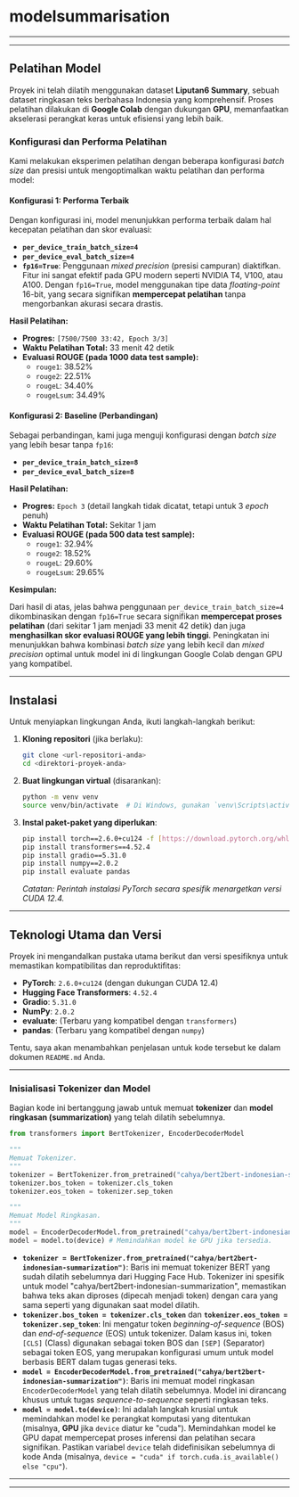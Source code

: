 # modelsummarisation
---
---

## Pelatihan Model

Proyek ini telah dilatih menggunakan dataset **Liputan6 Summary**, sebuah dataset ringkasan teks berbahasa Indonesia yang komprehensif. Proses pelatihan dilakukan di **Google Colab** dengan dukungan **GPU**, memanfaatkan akselerasi perangkat keras untuk efisiensi yang lebih baik.

### Konfigurasi dan Performa Pelatihan

Kami melakukan eksperimen pelatihan dengan beberapa konfigurasi *batch size* dan presisi untuk mengoptimalkan waktu pelatihan dan performa model:

#### Konfigurasi 1: Performa Terbaik

Dengan konfigurasi ini, model menunjukkan performa terbaik dalam hal kecepatan pelatihan dan skor evaluasi:

* **`per_device_train_batch_size=4`**
* **`per_device_eval_batch_size=4`**
* **`fp16=True`**: Penggunaan *mixed precision* (presisi campuran) diaktifkan. Fitur ini sangat efektif pada GPU modern seperti NVIDIA T4, V100, atau A100. Dengan `fp16=True`, model menggunakan tipe data *floating-point* 16-bit, yang secara signifikan **mempercepat pelatihan** tanpa mengorbankan akurasi secara drastis.

**Hasil Pelatihan:**

* **Progres:** `[7500/7500 33:42, Epoch 3/3]`
* **Waktu Pelatihan Total:** 33 menit 42 detik
* **Evaluasi ROUGE (pada 1000 data test sample):**
    * `rouge1`: 38.52%
    * `rouge2`: 22.51%
    * `rougeL`: 34.40%
    * `rougeLsum`: 34.49%

#### Konfigurasi 2: Baseline (Perbandingan)

Sebagai perbandingan, kami juga menguji konfigurasi dengan *batch size* yang lebih besar tanpa `fp16`:

* **`per_device_train_batch_size=8`**
* **`per_device_eval_batch_size=8`**

**Hasil Pelatihan:**

* **Progres:** `Epoch 3` (detail langkah tidak dicatat, tetapi untuk 3 *epoch* penuh)
* **Waktu Pelatihan Total:** Sekitar 1 jam
* **Evaluasi ROUGE (pada 500 data test sample):**
    * `rouge1`: 32.94%
    * `rouge2`: 18.52%
    * `rougeL`: 29.60%
    * `rougeLsum`: 29.65%

**Kesimpulan:**

Dari hasil di atas, jelas bahwa penggunaan `per_device_train_batch_size=4` dikombinasikan dengan `fp16=True` secara signifikan **mempercepat proses pelatihan** (dari sekitar 1 jam menjadi 33 menit 42 detik) dan juga **menghasilkan skor evaluasi ROUGE yang lebih tinggi**. Peningkatan ini menunjukkan bahwa kombinasi *batch size* yang lebih kecil dan *mixed precision* optimal untuk model ini di lingkungan Google Colab dengan GPU yang kompatibel.

---
## Instalasi

Untuk menyiapkan lingkungan Anda, ikuti langkah-langkah berikut:

1.  **Kloning repositori** (jika berlaku):
    ```bash
    git clone <url-repositori-anda>
    cd <direktori-proyek-anda>
    ```

2.  **Buat lingkungan virtual** (disarankan):
    ```bash
    python -m venv venv
    source venv/bin/activate  # Di Windows, gunakan `venv\Scripts\activate`
    ```

3.  **Instal paket-paket yang diperlukan**:
    ```bash
    pip install torch==2.6.0+cu124 -f [https://download.pytorch.org/whl/cu124](https://download.pytorch.org/whl/cu124)
    pip install transformers==4.52.4
    pip install gradio==5.31.0
    pip install numpy==2.0.2
    pip install evaluate pandas
    ```
    *Catatan: Perintah instalasi PyTorch secara spesifik menargetkan versi CUDA 12.4.*

---

## Teknologi Utama dan Versi

Proyek ini mengandalkan pustaka utama berikut dan versi spesifiknya untuk memastikan kompatibilitas dan reproduktifitas:

* **PyTorch**: `2.6.0+cu124` (dengan dukungan CUDA 12.4)
* **Hugging Face Transformers**: `4.52.4`
* **Gradio**: `5.31.0`
* **NumPy**: `2.0.2`
* **evaluate**: (Terbaru yang kompatibel dengan `transformers`)
* **pandas**: (Terbaru yang kompatibel dengan `numpy`)

Tentu, saya akan menambahkan penjelasan untuk kode tersebut ke dalam dokumen `README.md` Anda.

-----

### Inisialisasi Tokenizer dan Model

Bagian kode ini bertanggung jawab untuk memuat **tokenizer** dan **model ringkasan (summarization)** yang telah dilatih sebelumnya.

```python
from transformers import BertTokenizer, EncoderDecoderModel

"""
Memuat Tokenizer.
"""
tokenizer = BertTokenizer.from_pretrained("cahya/bert2bert-indonesian-summarization")
tokenizer.bos_token = tokenizer.cls_token
tokenizer.eos_token = tokenizer.sep_token

"""
Memuat Model Ringkasan.
"""
model = EncoderDecoderModel.from_pretrained("cahya/bert2bert-indonesian-summarization")
model = model.to(device) # Memindahkan model ke GPU jika tersedia.
```

  * **`tokenizer = BertTokenizer.from_pretrained("cahya/bert2bert-indonesian-summarization")`**: Baris ini memuat tokenizer BERT yang sudah dilatih sebelumnya dari Hugging Face Hub. Tokenizer ini spesifik untuk model "cahya/bert2bert-indonesian-summarization", memastikan bahwa teks akan diproses (dipecah menjadi token) dengan cara yang sama seperti yang digunakan saat model dilatih.
  * **`tokenizer.bos_token = tokenizer.cls_token`** dan **`tokenizer.eos_token = tokenizer.sep_token`**: Ini mengatur token *beginning-of-sequence* (BOS) dan *end-of-sequence* (EOS) untuk tokenizer. Dalam kasus ini, token `[CLS]` (Class) digunakan sebagai token BOS dan `[SEP]` (Separator) sebagai token EOS, yang merupakan konfigurasi umum untuk model berbasis BERT dalam tugas generasi teks.
  * **`model = EncoderDecoderModel.from_pretrained("cahya/bert2bert-indonesian-summarization")`**: Baris ini memuat model ringkasan `EncoderDecoderModel` yang telah dilatih sebelumnya. Model ini dirancang khusus untuk tugas *sequence-to-sequence* seperti ringkasan teks.
  * **`model = model.to(device)`**: Ini adalah langkah krusial untuk memindahkan model ke perangkat komputasi yang ditentukan (misalnya, **GPU** jika `device` diatur ke "cuda"). Memindahkan model ke GPU dapat mempercepat proses inferensi dan pelatihan secara signifikan. Pastikan variabel `device` telah didefinisikan sebelumnya di kode Anda (misalnya, `device = "cuda" if torch.cuda.is_available() else "cpu"`).

-----

---
